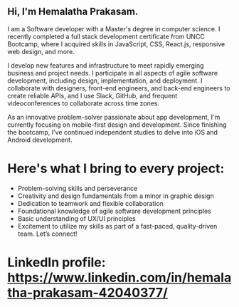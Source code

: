 ## Hi, I'm Hemalatha Prakasam.

I am a Software developer with a Master's degree in computer science. I recently completed a full stack development certificate from UNCC Bootcamp, where I acquired skills in JavaScript, CSS, React.js, responsive web design, and more.

I develop new features and infrastructure to meet rapidly emerging business and project needs. I participate in all aspects of agile software development, including design, implementation, and deployment. I collaborate with designers, front-end engineers, and back-end engineers to create reliable APIs, and I use Slack, GitHub, and frequent videoconferences to collaborate across time zones.

As an innovative problem-solver passionate about app development, I'm currently focusing on mobile-first design and development. Since finishing the bootcamp, I've continued independent studies to delve into iOS and Android development.

# Here's what I bring to every project:
- Problem-solving skills and perseverance
- Creativity and design fundamentals from a minor in graphic design
- Dedication to teamwork and flexible collaboration
- Foundational knowledge of agile software development principles
- Basic understanding of UX/UI principles
- Excitement to utilize my skills as part of a fast-paced, quality-driven team. Let’s connect!

# LinkedIn profile: https://www.linkedin.com/in/hemalatha-prakasam-42040377/

